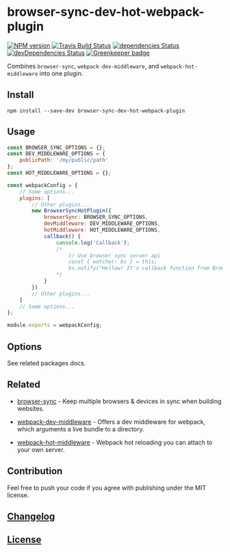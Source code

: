 # browser-sync-dev-hot-webpack-plugin

[![NPM version](https://img.shields.io/npm/v/browser-sync-dev-hot-webpack-plugin.svg)](https://www.npmjs.org/package/browser-sync-dev-hot-webpack-plugin)
[![Travis Build Status](https://img.shields.io/travis/itgalaxy/browser-sync-dev-hot-webpack-plugin/master.svg?label=build)](https://travis-ci.org/itgalaxy/browser-sync-dev-hot-webpack-plugin)
[![dependencies Status](https://david-dm.org/itgalaxy/browser-sync-dev-hot-webpack-plugin/status.svg)](https://david-dm.org/itgalaxy/browser-sync-dev-hot-webpack-plugin)
[![devDependencies Status](https://david-dm.org/itgalaxy/browser-sync-dev-hot-webpack-plugin/dev-status.svg)](https://david-dm.org/itgalaxy/browser-sync-dev-hot-webpack-plugin?type=dev)
[![Greenkeeper badge](https://badges.greenkeeper.io/itgalaxy/browser-sync-dev-hot-webpack-plugin.svg)](https://greenkeeper.io/)

Combines `browser-sync`, `webpack-dev-middleware`, and `webpack-hot-middleware` into one plugin.

## Install

```shell
npm install --save-dev browser-sync-dev-hot-webpack-plugin
```

## Usage

```js
const BROWSER_SYNC_OPTIONS = {};
const DEV_MIDDLEWARE_OPTIONS = {
    publicPath: '/my/public/path'
};
const HOT_MIDDLEWARE_OPTIONS = {};

const webpackConfig = {
    // Some options...
    plugins: [
        // Other plugins...
        new BrowserSyncHotPlugin({
            browserSync: BROWSER_SYNC_OPTIONS,
            devMiddleware: DEV_MIDDLEWARE_OPTIONS,
            hotMiddleware: HOT_MIDDLEWARE_OPTIONS,
            callback() {
                console.log('Callback');
                /*
                    // Use browser sync server api
                    const { watcher: bs } = this;
                    bs.notify("Hellow! It's callback function from BrowserSyncHotPlugin!");
                */
            }
        })
        // Other plugins...
    ]
    // Some options...
};

module.exports = webpackConfig;
```

## Options

See related packages docs.

## Related

-   [browser-sync](https://github.com/browsersync/browser-sync) - Keep multiple browsers & devices
    in sync when building websites.

-   [webpack-dev-middleware](https://github.com/webpack/webpack-dev-middleware) - Offers a dev middleware for webpack,
    which arguments a live bundle to a directory.

-   [webpack-hot-middleware](https://github.com/glenjamin/webpack-hot-middleware) - Webpack hot reloading
    you can attach to your own server.

## Contribution

Feel free to push your code if you agree with publishing under the MIT license.

## [Changelog](CHANGELOG.md)

## [License](LICENSE)
